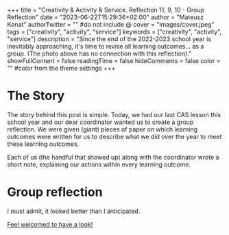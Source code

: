 +++
title = "Creativity & Activity & Service. Reflection 11, 9, 10 - Group Reflection"
date = "2023-06-22T15:29:36+02:00"
author = "Mateusz Konat"
authorTwitter = "" #do not include @
cover = "images/cover.jpeg"
tags = ["creativity", "activity", "service"]
keywords = ["creativity", "activity", "service"]
description = "Since the end of the 2022-2023 school year is inevitably approaching, it's time to revise all learning outcomes... as a group. (The photo above has no connection with this reflection)."
showFullContent = false
readingTime = false
hideComments = false
color = "" #color from the theme settings
+++

# The Story
The story behind this post is simple. Today, we had our last CAS lesson this school year and our dear coordinator wanted us to create a group reflection. We were given (giant) pieces of paper on which learning outcomes were written for us to describe what we did over the year to meet these learning outcomes. 

Each of us (the handful that showed up) along with the coordinator wrote a short note, explaining our actions within every learning outcome.  

# Group reflection
I must admit, it looked better than I anticipated.

<a target="_blank" href="./images/group_reflection.pdf">Feel welcomed to have a look!</a>
